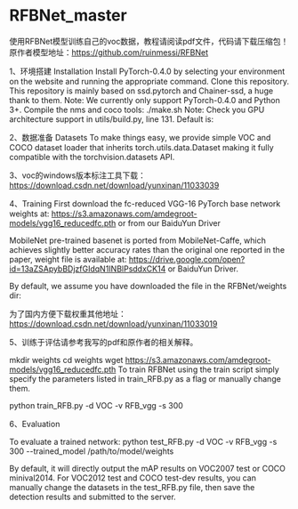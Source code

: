 # RFBNet_master

使用RFBNet模型训练自己的voc数据，教程请阅读pdf文件，代码请下载压缩包！原作者模型地址：https://github.com/ruinmessi/RFBNet

1、环境搭建
  Installation
Install PyTorch-0.4.0 by selecting your environment on the website and running the appropriate command.
Clone this repository. This repository is mainly based on ssd.pytorch and Chainer-ssd, a huge thank to them.
Note: We currently only support PyTorch-0.4.0 and Python 3+.
Compile the nms and coco tools:
./make.sh
Note: Check you GPU architecture support in utils/build.py, line 131. Default is:

2、数据准备
Datasets
To make things easy, we provide simple VOC and COCO dataset loader that inherits torch.utils.data.Dataset making it fully compatible with the torchvision.datasets API.

3、voc的windows版本标注工具下载：https://download.csdn.net/download/yunxinan/11033039


4、Training
First download the fc-reduced VGG-16 PyTorch base network weights at: https://s3.amazonaws.com/amdegroot-models/vgg16_reducedfc.pth or from our BaiduYun Driver

MobileNet pre-trained basenet is ported from MobileNet-Caffe, which achieves slightly better accuracy rates than the original one reported in the paper, weight file is available at: https://drive.google.com/open?id=13aZSApybBDjzfGIdqN1INBlPsddxCK14 or BaiduYun Driver.

By default, we assume you have downloaded the file in the RFBNet/weights dir:

为了国内方便下载权重其他地址：https://download.csdn.net/download/yunxinan/11033019

5、训练于评估请参考我写的pdf和原作者的相关解释。

mkdir weights
cd weights
wget https://s3.amazonaws.com/amdegroot-models/vgg16_reducedfc.pth
To train RFBNet using the train script simply specify the parameters listed in train_RFB.py as a flag or manually change them.

python train_RFB.py -d VOC -v RFB_vgg -s 300 

6、Evaluation

To evaluate a trained network:
python test_RFB.py -d VOC -v RFB_vgg -s 300 --trained_model /path/to/model/weights

By default, it will directly output the mAP results on VOC2007 test or COCO minival2014. For VOC2012 test and COCO test-dev results, you can manually change the datasets in the test_RFB.py file, then save the detection results and submitted to the server.
